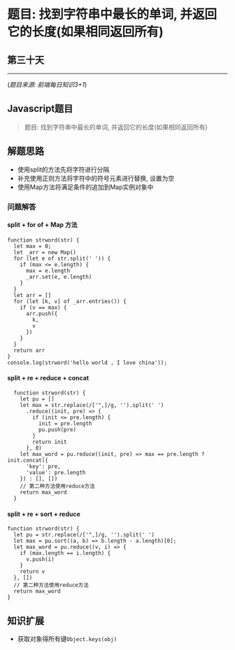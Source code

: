 <!--
 * @Description: 
 * @Author: Harry
 * @Date: 2021-08-30 16:47:44
 * @Url: https://u.mr90.top
 * @LastEditTime: 2021-08-30 21:26:01
 * @LastEditors: Harry
-->

# 题目: 找到字符串中最长的单词, 并返回它的长度(如果相同返回所有)

## 第三十天

***

(*题目来源: 前端每日知识3+1*)

## Javascript题目

> 题目: 找到字符串中最长的单词, 并返回它的长度(如果相同返回所有)

## 解题思路

* 使用split的方法先将字符进行分隔
* 补充使用正则方法将字符中的符号元素进行替换, 设置为空
* 使用Map方法将满足条件的追加到Map实例对象中

### 问题解答

#### split + for of + Map 方法

```JS
function strword(str) {
  let max = 0;
  let _arr = new Map()
  for (let e of str.split(' ')) {
    if (max <= e.length) {
      max = e.length
      _arr.set(e, e.length)
    }
  }
  let arr = []
  for (let [k, v] of _arr.entries()) {
    if (v == max) {
      arr.push({
        k,
        v
      })
    }
  }
  return arr
}
console.log(strword('hello world , I love china'));
```

#### split + re + reduce + concat

```JS
  function strword(str) {
    let pu = []
    let max = str.replace(/['",]/g, '').split(' ')
      .reduce((init, pre) => {
        if (init <= pre.length) {
          init = pre.length
          pu.push(pre)
        }
        return init
      }, 0)
    let max_word = pu.reduce((init, pre) => max == pre.length ? init.concat({
      'key': pre,
      'value': pre.length
    }) : [], [])
    // 第二种方法使用reduce方法
    return max_word
  }
```

#### split + re + sort + reduce

```JS
function strword(str) {
  let pu = str.replace(/['",]/g, '').split(' ')
  let max = pu.sort((a, b) => b.length - a.length)[0];
  let max_word = pu.reduce((v, i) => {
    if (max.length == i.length) {
      v.push(i)
    }
    return v
  }, [])
  // 第二种方法使用reduce方法
  return max_word
}
```

## 知识扩展

* 获取对象得所有键`Object.keys(obj)`
